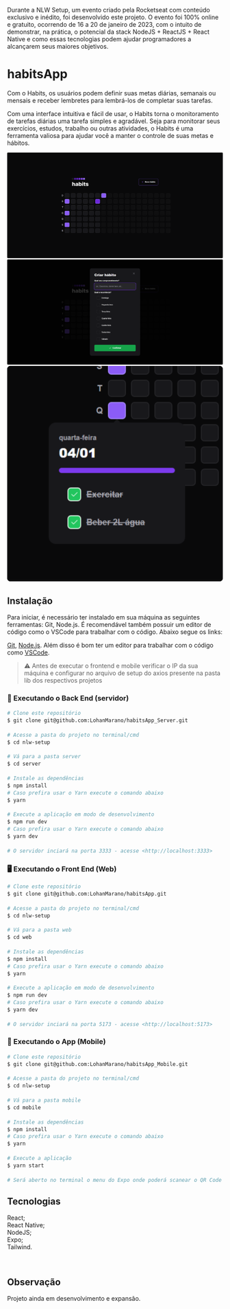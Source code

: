 Durante a NLW Setup, um evento criado pela Rocketseat com conteúdo exclusivo e inédito, foi desenvolvido este projeto. O evento foi 100% online e gratuito, ocorrendo de 16 a 20 de janeiro de 2023, com o intuito de demonstrar, na prática, o potencial da stack NodeJS + ReactJS + React Native e como essas tecnologias podem ajudar programadores a alcançarem seus maiores objetivos.

# habitsApp

Com o Habits, os usuários podem definir suas metas diárias, semanais ou mensais e receber lembretes para lembrá-los de completar suas tarefas.

Com uma interface intuitiva e fácil de usar, o Habits torna o monitoramento de tarefas diárias uma tarefa simples e agradável. Seja para monitorar seus exercícios, estudos, trabalho ou outras atividades, o Habits é uma ferramenta valiosa para ajudar você a manter o controle de suas metas e hábitos.

<img src="https://github.com/LohanMarano/habitsApp/blob/main/habits_home.png"/>
<img src="https://github.com/LohanMarano/habitsApp/blob/main/habits_habitModal.png"/>
<img src="https://github.com/LohanMarano/habitsApp/blob/main/habits_dayPopover.png"/>

## Instalação

Para iniciar, é necessário ter instalado em sua máquina as seguintes ferramentas: Git, Node.js. É recomendável também possuir um editor de código como o VSCode para trabalhar com o código. Abaixo segue os links:

[Git](https://git-scm.com), [Node.js](https://nodejs.org/en/).
Além disso é bom ter um editor para trabalhar com o código como [VSCode](https://code.visualstudio.com/).

> ⚠ Antes de executar o frontend e mobile verificar o IP da sua máquina e configurar no arquivo de setup do axios presente na pasta lib dos respectivos projetos

### 🎲 Executando o Back End (servidor)

```bash
# Clone este repositório
$ git clone git@github.com:LohanMarano/habitsApp_Server.git

# Acesse a pasta do projeto no terminal/cmd
$ cd nlw-setup

# Vá para a pasta server
$ cd server

# Instale as dependências
$ npm install
# Caso prefira usar o Yarn execute o comando abaixo
$ yarn

# Execute a aplicação em modo de desenvolvimento
$ npm run dev
# Caso prefira usar o Yarn execute o comando abaixo
$ yarn dev

# O servidor inciará na porta 3333 - acesse <http://localhost:3333>
```

### 🖥️ Executando o Front End (Web)

```bash
# Clone este repositório
$ git clone git@github.com:LohanMarano/habitsApp.git

# Acesse a pasta do projeto no terminal/cmd
$ cd nlw-setup

# Vá para a pasta web
$ cd web

# Instale as dependências
$ npm install
# Caso prefira usar o Yarn execute o comando abaixo
$ yarn

# Execute a aplicação em modo de desenvolvimento
$ npm run dev
# Caso prefira usar o Yarn execute o comando abaixo
$ yarn dev

# O servidor inciará na porta 5173 - acesse <http://localhost:5173>
```

### 📱 Executando o App (Mobile)

```bash
# Clone este repositório
$ git clone git@github.com:LohanMarano/habitsApp_Mobile.git

# Acesse a pasta do projeto no terminal/cmd
$ cd nlw-setup

# Vá para a pasta mobile
$ cd mobile

# Instale as dependências
$ npm install
# Caso prefira usar o Yarn execute o comando abaixo
$ yarn

# Execute a aplicação
$ yarn start

# Será aberto no terminal o menu do Expo onde poderá scanear o QR Code para executar o app diretamente no seu celular ou as opções de executar no emulador android ou iOS
```

## Tecnologias

React;
<br>
React Native;
<br>
NodeJS;
<br>
Expo;
<br>
Tailwind.

<br>

## Observação

Projeto ainda em desenvolvimento e expansão.

